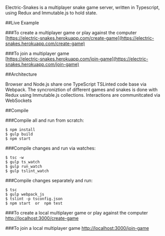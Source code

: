 
Electric-Snakes is a multiplayer snake game server, written in Typescript, using Redux and Immutable.js to hold state.

##Live Example
	
###To create a multiplayer game or play against the computer
[https://electric-snakes.herokuapp.com/create-game](https://electric-snakes.herokuapp.com/create-game)

###To join a multiplayer game	
[https://electric-snakes.herokuapp.com/join-game](https://electric-snakes.herokuapp.com/join-game)

##Architecture

Browser and Node.js share one TypeScript TSLinted code base via Webpack. The syncroniztion of different games and snakes is done with Redux using Immutable.js collections. Interactions are communitcated via WebSockets

##Compile

###Compile all and run from scratch:

    $ npm install
	$ gulp build
	$ npm start

###Compile changes and run via watches:

	$ tsc -w                   
	$ gulp ts_watch              
	$ gulp run_watch 
	$ gulp tslint_watch

###Compile changes separately and run:

	$ tsc                
	$ gulp webpack_js             
	$ tslint -p tsconfig.json
	$ npm start  or  npm test

###To create a local multiplayer game or play against the computer
[http://localhost:3000/create-game](http://localhost:3000/create-game)


###To join a local multiplayer game	
[http://localhost:3000/join-game](http://localhost:3000/join-game)


